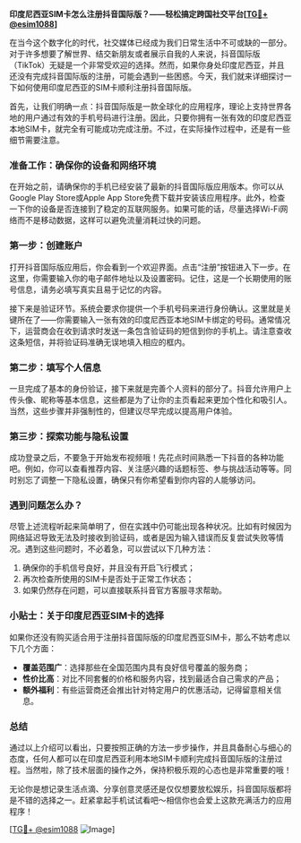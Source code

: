 **印度尼西亚SIM卡怎么注册抖音国际版？——轻松搞定跨国社交平台[[TG💪+ @esim1088](https://t.me/s/esim1088)]**

在当今这个数字化的时代，社交媒体已经成为我们日常生活中不可或缺的一部分。对于许多想要了解世界、结交新朋友或者展示自我的人来说，抖音国际版（TikTok）无疑是一个非常受欢迎的选择。然而，如果你身处印度尼西亚，并且还没有完成抖音国际版的注册，可能会遇到一些困惑。今天，我们就来详细探讨一下如何使用印度尼西亚的SIM卡顺利注册抖音国际版。

首先，让我们明确一点：抖音国际版是一款全球化的应用程序，理论上支持世界各地的用户通过有效的手机号码进行注册。因此，只要你拥有一张有效的印度尼西亚本地SIM卡，就完全有可能成功完成注册。不过，在实际操作过程中，还是有一些细节需要注意。

### 准备工作：确保你的设备和网络环境

在开始之前，请确保你的手机已经安装了最新的抖音国际版应用版本。你可以从Google Play Store或Apple App Store免费下载并安装该应用程序。此外，检查一下你的设备是否连接到了稳定的互联网服务。如果可能的话，尽量选择Wi-Fi网络而不是移动数据，这样可以避免流量消耗过快的问题。

### 第一步：创建账户

打开抖音国际版应用后，你会看到一个欢迎界面。点击“注册”按钮进入下一步。在这里，你需要输入你的电子邮件地址以及设置密码。记住，这是一个长期使用的账号信息，请务必填写真实且易于记忆的内容。

接下来是验证环节。系统会要求你提供一个手机号码来进行身份确认。这里就是关键所在了——你需要输入一张有效的印度尼西亚本地SIM卡绑定的号码。通常情况下，运营商会在收到请求时发送一条包含验证码的短信到你的手机上。请注意查收这条短信，并将验证码准确无误地填入相应的框内。

### 第二步：填写个人信息

一旦完成了基本的身份验证，接下来就是完善个人资料的部分了。抖音允许用户上传头像、昵称等基本信息，这些都是为了让你的主页看起来更加个性化和吸引人。当然，这些步骤并非强制性的，但建议尽早完成以提高用户体验。

### 第三步：探索功能与隐私设置

成功登录之后，不要急于开始发布视频哦！先花点时间熟悉一下抖音的各种功能吧。例如，你可以查看推荐内容、关注感兴趣的话题标签、参与挑战活动等等。同时别忘了调整一下隐私设置，确保只有你希望看到你内容的人能够访问。

### 遇到问题怎么办？

尽管上述流程听起来简单明了，但在实践中仍可能出现各种状况。比如有时候因为网络延迟导致无法及时接收到验证码，或者是因为输入错误而反复尝试失败等情况。遇到这些问题时，不必着急，可以尝试以下几种方法：

1. 确保你的手机信号良好，并且没有开启飞行模式；
2. 再次检查所使用的SIM卡是否处于正常工作状态；
3. 如果仍然存在问题，可以直接联系抖音官方客服寻求帮助。

### 小贴士：关于印度尼西亚SIM卡的选择

如果你还没有购买适合用于注册抖音国际版的印度尼西亚SIM卡，那么不妨考虑以下几个方面：
- **覆盖范围广**：选择那些在全国范围内具有良好信号覆盖的服务商；
- **性价比高**：对比不同套餐的价格和服务内容，找到最适合自己需求的产品；
- **额外福利**：有些运营商还会推出针对特定用户的优惠活动，记得留意相关信息。

### 总结

通过以上介绍可以看出，只要按照正确的方法一步步操作，并且具备耐心与细心的态度，任何人都可以在印度尼西亚利用本地SIM卡顺利完成抖音国际版的注册过程。当然啦，除了技术层面的操作之外，保持积极乐观的心态也是非常重要的哦！

无论你是想记录生活点滴、分享创意灵感还是仅仅想要放松娱乐，抖音国际版都将是不错的选择之一。赶紧拿起手机试试看吧～相信你也会爱上这款充满活力的应用程序！

[[TG💪+ @esim1088](https://t.me/s/esim1088) ![Image](https://i.postimg.cc/4NQfJmqS/Snipaste-2025-05-13-00-14-12.png)]